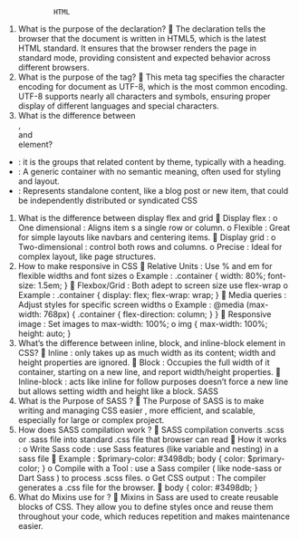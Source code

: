                 HTML
1.	What is the purpose of the <!DOCTYPE html> declaration?
  	The <!DOCTYPE html> declaration tells the browser that the document is written in HTML5, which is the latest HTML standard. It ensures that the browser renders the page in standard mode, providing consistent and expected behavior across different browsers.
2.	What is the purpose of the <meta charset="UTF-8">  tag?
  	This meta tag specifies the character encoding for document as UTF-8, which is the most common encoding. UTF-8 supports nearly all characters and symbols, ensuring proper display of different languages and special characters.
3.	What is the  difference between <section>, <div> and <article> element?
  -	<section> : it is the groups that related content by theme, typically with a heading.
  -	<div> : A generic container with no semantic meaning, often used for styling and layout.
  -	<article> : Represents standalone content, like a blog post or new item, that could be independently distributed or syndicated
                CSS
1.	What is the difference between display flex and grid
  	Display flex :
    o	One dimensional : Aligns item s a single row or column.
    o	Flexible : Great for simple layouts like navbars and centering items.
  	Display grid : 
    o	Two-dimensional : control both rows and columns.
    o	Precise : Ideal for complex layout, like page structures.
2.	How to make responsive in CSS
   	Relative Units : Use % and em for flexible widths and font sizes
    o	Example : .container { width: 80%; font-size: 1.5em; }
  	Flexbox/Grid : Both adept to screen size use flex-wrap
    o	Example : .container { display: flex; flex-wrap: wrap; }
   	Media queries : Adjust styles for specific screen widths 
    o	Example : @media (max-width: 768px) { .container { flex-direction: column; } }
  	Responsive image : Set images to max-width: 100%;
    o	img { max-width: 100%; height: auto; }
3.	What’s the difference between inline, block, and inline-block element in CSS?
  	Inline : only takes up as much width as its content; width and height properties are ignored.
  	Block : Occupies the full width of it container, starting on a new line, and report width/height properties.
  	Inline-block : acts like inline for follow purposes doesn’t force a new line but allows setting width and height like a block.
                  SASS
1.	What is the Purpose of SASS  ? 
     	The Purpose of SASS is to make writing and managing CSS easier , more efficient, and scalable, especially for large or complex project.
2.	How does SASS compilation work ?
    	SASS compilation converts  .scss or .sass file into standard .css file that browser can read
    	How it works : 
      o	Write Sass code : use Sass features (like variable and nesting) in a sass file
    	Example : $primary-color: #3498db; body { color: $primary-color; }
      o	Compile with a Tool : use a Sass compiler ( like node-sass or Dart Sass ) to process .scss files.
      o	Get CSS output : The compiler generates a .css file for the browser.
    	body { color: #3498db; }
3.	What do Mixins use for ?
    	Mixins in Sass are used to create reusable blocks of CSS. They allow you to define styles once and reuse them throughout your code, which reduces repetition and makes maintenance easier.
